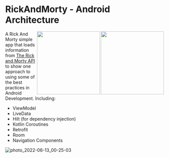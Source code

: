# RickAndMorty - Android Architecture
<img align="right" src="https://user-images.githubusercontent.com/76838562/173253399-d4495fd6-a974-4ceb-9762-40deadc4a3a3.jpg" width="200">
<img align="right" src="https://user-images.githubusercontent.com/76838562/173253178-f027e2fb-feb0-4693-92dc-399ccd926950.jpg" width="200">

A Rick And Morty simple app that loads information from [The Rick and Morty API](https://rickandmortyapi.com/) to show one approach to using some of the best practices in Android Development. Including:  
 * ViewModel
 * LiveData
 * Hilt (for dependency injection)
 * Kotlin Coroutines
 * Retrofit
 * Room
 * Navigation Components
 
![photo_2022-06-13_00-25-03](https://user-images.githubusercontent.com/76838562/173254331-aa79eb39-653b-4a1c-8c65-ad3b337ff368.jpg)
